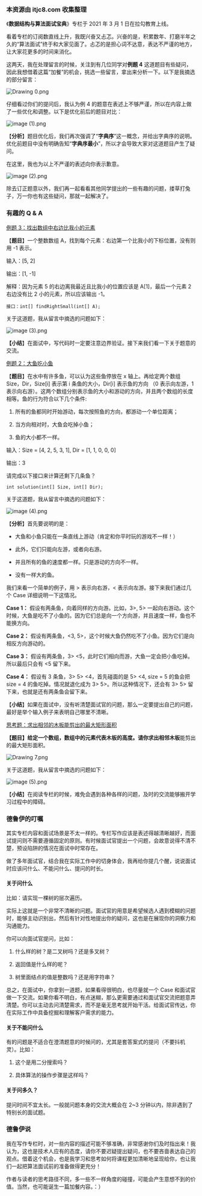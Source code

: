 ### 本资源由 itjc8.com 收集整理
<p data-nodeid="13980" class="">《<strong data-nodeid="14069">数据结构与算法面试宝典</strong>》专栏于 2021 年 3 月 1 日在拉勾教育上线。</p>
<p data-nodeid="13981">看着专栏的订阅数直线上升，我既兴奋又忐忑。兴奋的是，积累数年、打磨半年之久的“算法面试”终于和大家见面了。忐忑的是担心词不达意，表达不严谨的地方，让大家花更多的时间来消化。</p>
<p data-nodeid="14273" class="te-preview-highlight">这两天，我在处理留言的时候，关注到有几位同学对<strong data-nodeid="14279">例题 4</strong> 这道题目有些疑问，因此我想借着这篇“加餐”的机会，挑选一些留言，拿出来分析一下。以下是我摘选的部分留言：</p>

<p data-nodeid="13983"><img src="https://s0.lgstatic.com/i/image6/M00/17/CD/Cgp9HWBIMnyADeNzAAGg1D8M1vg109.png" alt="Drawing 0.png" data-nodeid="14079"></p>
<p data-nodeid="13984">仔细看过你们的提问后，我认为例 4 的题意在表述上不够严谨，所以在内容上做了一些优化和调整。以下是优化前后的题目对比：</p>
<p data-nodeid="13985"><img src="https://s0.lgstatic.com/i/image6/M00/18/40/CioPOWBIofCAcyShAAGdH9fZJ74675.png" alt="image (1).png" data-nodeid="14083"></p>
<p data-nodeid="13986">【<strong data-nodeid="14097">分析</strong>】题目优化后，我们再次强调了“<strong data-nodeid="14098">字典序</strong>”这一概念，并给出字典序的说明。优化前题目中没有明确告知“<strong data-nodeid="14099">字典序最小</strong>”，所以才会导致大家对这道题目产生了疑问。</p>
<p data-nodeid="13987">在这里，我也为以上不严谨的表述向你表示歉意。</p>
<p data-nodeid="13988"><img src="https://s0.lgstatic.com/i/image6/M00/18/43/Cgp9HWBIofmAXJ0NAACtMgu32hM742.png" alt="image (2).png" data-nodeid="14103"></p>
<p data-nodeid="13989">除去订正题意以外，我们再一起看看其他同学提出的一些有趣的问题，搂草打兔子，万一你也有这些疑问，那就一起解决了。</p>
<h3 data-nodeid="13990">有趣的 Q &amp; A</h3>
<p data-nodeid="13991"><a href="https://kaiwu.lagou.com/course/courseInfo.htm?courseId=685#/detail/pc?id=6690" data-nodeid="14110">例题 3：</a><a href="https://kaiwu.lagou.com/course/courseInfo.htm?courseId=685#/detail/pc?id=6690" data-nodeid="14113">找出数组中右边比我小的元素</a></p>
<p data-nodeid="13992">【<strong data-nodeid="14119">题目</strong>】一个整数数组 A，找到每个元素：右边第一个比我小的下标位置，没有则用 -1 表示。</p>
<p data-nodeid="13993">输入：[5, 2]</p>
<p data-nodeid="13994">输出：[1, -1]</p>
<p data-nodeid="13995">解释：因为元素 5 的右边离我最近且比我小的位置应该是 A[1]，最后一个元素 2 右边没有比 2 小的元素，所以应该输出 -1。</p>
<pre class="lang-java" data-nodeid="13996"><code data-language="java">接口：<span class="hljs-keyword">int</span>[] findRightSmall(<span class="hljs-keyword">int</span>[] A);
</code></pre>
<p data-nodeid="13997">关于这道题，我从留言中摘选的问题如下：</p>
<p data-nodeid="13998"><img src="https://s0.lgstatic.com/i/image6/M00/18/43/Cgp9HWBIogSAG9f0AAECbqghMMA602.png" alt="image (3).png" data-nodeid="14136"></p>
<p data-nodeid="13999"><strong data-nodeid="14141">【小结</strong>】在面试中，写代码时一定要注意边界验证。接下来我们看一下关于题意的交流。</p>
<p data-nodeid="14000"><a href="https://kaiwu.lagou.com/course/courseInfo.htm?courseId=685#/detail/pc?id=6690" data-nodeid="14144">例题 2：大鱼吃小鱼</a></p>
<p data-nodeid="14001">【<strong data-nodeid="14158">题目</strong>】在水中有许多鱼，可以认为这些鱼停放在 x 轴上。再给定两个数组 Size，Dir，Size[i] 表示第 i 条鱼的大小，Dir[i] 表示鱼的方向 （0 表示向左游，1 表示向右游）。这两个数组分别表示鱼的大小和游动的方向，并且两个数组的长度相等。鱼的行为符合以下几个条件:</p>
<ol data-nodeid="14002">
<li data-nodeid="14003">
<p data-nodeid="14004">所有的鱼都同时开始游动，每次按照鱼的方向，都游动一个单位距离；</p>
</li>
<li data-nodeid="14005">
<p data-nodeid="14006">当方向相对时，大鱼会吃掉小鱼；</p>
</li>
<li data-nodeid="14007">
<p data-nodeid="14008">鱼的大小都不一样。</p>
</li>
</ol>
<p data-nodeid="14009">输入：Size = [4, 2, 5, 3, 1], Dir = [1, 1, 0, 0, 0]</p>
<p data-nodeid="14010">输出：3</p>
<p data-nodeid="14011">请完成以下接口来计算还剩下几条鱼？</p>
<pre class="lang-java" data-nodeid="14012"><code data-language="java"><span class="hljs-function"><span class="hljs-keyword">int</span> <span class="hljs-title">solution</span><span class="hljs-params">(<span class="hljs-keyword">int</span>[] Size, <span class="hljs-keyword">int</span>[] Dir)</span></span>;
</code></pre>
<p data-nodeid="14013">关于这道题，我从留言中摘选的问题如下：</p>
<p data-nodeid="14014"><img src="https://s0.lgstatic.com/i/image6/M00/18/44/Cgp9HWBIog6AG8ijAAF-eXZL-9w615.png" alt="image (4).png" data-nodeid="14175"></p>
<p data-nodeid="14015">【<strong data-nodeid="14181">分析</strong>】首先要说明的是：</p>
<ul data-nodeid="14016">
<li data-nodeid="14017">
<p data-nodeid="14018">大鱼和小鱼只能在一条直线上游动（肯定和你平时玩的游戏不一样！）</p>
</li>
<li data-nodeid="14019">
<p data-nodeid="14020">此外，它们只能向左游，或者向右游。</p>
</li>
<li data-nodeid="14021">
<p data-nodeid="14022">并且所有的鱼的速度都一样。只是游动的方向不一样。</p>
</li>
<li data-nodeid="14023">
<p data-nodeid="14024">没有一样大的鱼。</p>
</li>
</ul>
<p data-nodeid="14025">我们来看一个简单的例子，用 &gt; 表示向右游，&lt; 表示向左游。接下来我们通过几个 Case 详细说明一下这情况。</p>
<p data-nodeid="14026"><strong data-nodeid="14193">Case 1：</strong> 假设有两条鱼，向着同样的方向游。比如，3&gt;, 5&gt; 一起向右游动。这个时候，大鱼是吃不了小鱼的。因为它们总是向一个方向游，并且速度一样，鱼也不能换方向。</p>
<p data-nodeid="14027"><strong data-nodeid="14200">Case 2：</strong> 假设有两条鱼，&lt;3, 5&gt;，这个时候大鱼仍然吃不了小鱼。因为它们是向相反方向游动的。</p>
<p data-nodeid="14028"><strong data-nodeid="14209">Case 3：</strong> 假设有两条鱼，3&gt; &lt;5，此时它们相向而游，大鱼一定会把小鱼吃掉。所以最后只会有 &lt;5 留下来。</p>
<p data-nodeid="14029"><strong data-nodeid="14218">Case 4：</strong> 假设有 3 条鱼，3&gt; 5&gt; &lt;4，首先碰面的是 5&gt; &lt;4, size = 5 的鱼会把 size = 4 的鱼吃掉。情况就退化成为 3&gt; 5&gt;。所以这种情况下，还会有 3&gt; 5&gt; 留下来，也就是还有两条鱼会留下来。</p>
<p data-nodeid="14030">【<strong data-nodeid="14224">小结</strong>】如果在面试中，没有听清楚面试官的问题，那么一定要提出自己的问题，最好是举个输入例子来表明自己哪里不清晰。</p>
<p data-nodeid="14031"><a href="https://kaiwu.lagou.com/course/courseInfo.htm?courseId=685#/detail/pc?id=6690" data-nodeid="14227">思考题：求出相邻的木板能剪出的最大矩形面积</a></p>
<p data-nodeid="14032"><strong data-nodeid="14237">【题目】<strong data-nodeid="14236">给定一个数组，数组中的元素代表木板的高度。请你求出</strong>相邻木板</strong>能剪出的最大矩形面积。</p>
<p data-nodeid="14033"><img src="https://s0.lgstatic.com/i/image6/M00/17/CD/Cgp9HWBIMuCASN34AABdc5tNqDI559.png" alt="Drawing 7.png" data-nodeid="14240"></p>
<p data-nodeid="14034">关于这道题，我从留言中摘选的问题如下：</p>
<p data-nodeid="14035"><img src="https://s0.lgstatic.com/i/image6/M00/18/40/CioPOWBIoh6AV5d0AAD7gYajImo912.png" alt="image (5).png" data-nodeid="14244"></p>
<p data-nodeid="14036">【<strong data-nodeid="14250">小结</strong>】在阅读专栏的时候，难免会遇到各种各样的问题，及时的交流能够搬开学习过程中的障碍。</p>
<h3 data-nodeid="14037">德鲁伊的叮嘱</h3>
<p data-nodeid="14038">其实专栏内容和面试场景是不太一样的。专栏写作应该是表述得越清晰越好，而面试提问则不需要遵循固定的原则。有时候面试官提出一个问题，会故意说得不清不楚，预设陷阱的情况在面试中时常存在。</p>
<p data-nodeid="14039">做了多年面试官，结合我在实际工作中的切身体会，我再给你提几个醒，说说面试时应该问什么、不能问什么、提问的时长。</p>
<h4 data-nodeid="14040">关于问什么</h4>
<p data-nodeid="14041">比如：请实现一棵树的层次遍历。</p>
<p data-nodeid="14042">实际上这就是一个非常不清晰的问题。面试官的用意是希望候选人遇到模糊的问题时，能够主动识别出，然后有针对性地提出你的疑问，这也是在展现你的洞察力和沟通能力。</p>
<p data-nodeid="14043">你可以向面试官提问，比如：</p>
<ol data-nodeid="14044">
<li data-nodeid="14045">
<p data-nodeid="14046">什么样的树？是二叉树吗？还是多叉树？</p>
</li>
<li data-nodeid="14047">
<p data-nodeid="14048">返回值是什么样的呢？</p>
</li>
<li data-nodeid="14049">
<p data-nodeid="14050">树里面结点的值是整数吗？还是用字符串？</p>
</li>
</ol>
<p data-nodeid="14051">总之，在面试中，你拿到一道题，如果看得很明白，也尽量就一个 Case 和面试官做一下交流。如果你看不明白，有点迷糊，那么更需要通过和面试官交流把题意弄清楚。你可以主动去问清楚需求，而不是毫无思考就开始干活。给面试官传达，你在实际工作中具备挖掘和理解客户需求的能力。</p>
<h4 data-nodeid="14052">关于不能问什么</h4>
<p data-nodeid="14053">有的问题是不适合在澄清题意的时候问的，尤其是套答案式的提问（不要抖机灵）。比如：</p>
<ol data-nodeid="14054">
<li data-nodeid="14055">
<p data-nodeid="14056">这个是用二分搜索吗？</p>
</li>
<li data-nodeid="14057">
<p data-nodeid="14058">具体算法的操作步骤是这样吗？</p>
</li>
</ol>
<h4 data-nodeid="14059">关于问多久？</h4>
<p data-nodeid="14060">提问时间不宜太长。一般就问题本身的交流大概会在 2~3 分钟以内，除非遇到了特别长的面试题。</p>
<h3 data-nodeid="14061">德鲁伊说</h3>
<p data-nodeid="14062">我在写作专栏时，对一些内容的描述可能不够准确，非常感谢你们及时指出来！我认为，这也是技术人应有的态度，请你不要迟疑提出疑问，也不要吝啬表达自己的观点。借着这个机会，也是我学习和思考如何将课程更加清晰地呈现给你，也让我们一起把算法面试前的准备做得更充分！</p>
<p data-nodeid="14063" class="">作者与读者的思考路径不同，多一些不一样角度的碰撞，可能会产生意想不到的价值。当然，也可能诞生一篇加餐内容。：）</p>